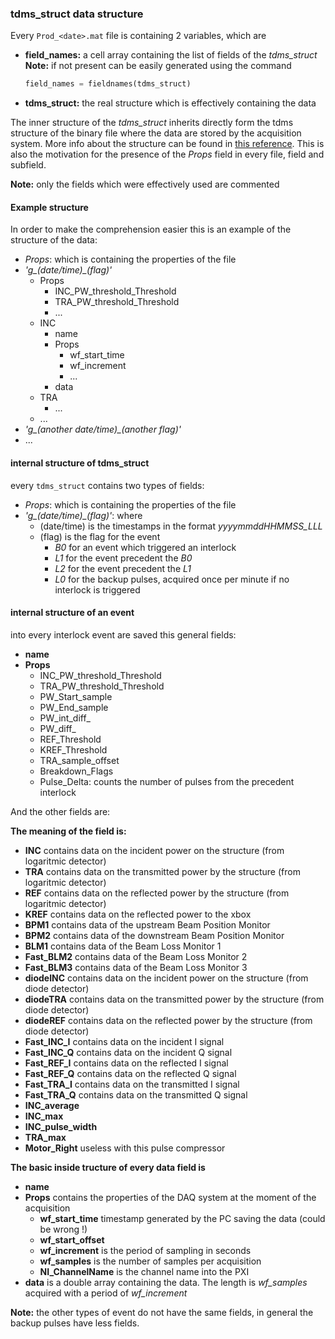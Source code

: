 ### tdms_struct data structure 

Every `Prod_<date>.mat` file is containing 2 variables, which are
* **field_names:** a cell array containing the list of fields of the *tdms_struct* 
**Note:** if not present can be easily generated using the command 

  ``` python
  field_names = fieldnames(tdms_struct)
  ```
* **tdms_struct:**  the real structure which is effectively containing the data

The inner structure of the *tdms_struct* inherits directly form the tdms structure of the binary file where the data are stored by the acquisition system. More info about the structure can be found in [this reference](http://www.ni.com/white-paper/5696/en/). This is also the motivation for the presence of the _Props_ field in every file, field and subfield.

**Note:** only the fields which were effectively used are commented

#### Example structure
In order to make the comprehension easier this is an example of the structure of the data:

* _Props_: which is containing the properties of the file
* *'g_(date/time)_(flag)'*
  * Props
    * INC_PW_threshold_Threshold
    * TRA_PW_threshold_Threshold
    * ...
  * INC
    * name
    * Props
      * wf_start_time
      * wf_increment
      * ...
    * data
  * TRA
    * ...
  * ...
* *'g_(another date/time)_(another flag)'*
* ...

#### internal structure of tdms_struct
every `tdms_struct` contains two types of fields:
* _Props_: which is containing the properties of the file
* *'g_(date/time)_(flag)'*: where
  * (date/time) is the timestamps in the format _yyyymmddHHMMSS_LLL_
  * (flag) is the flag for the event 
    * _B0_ for an event which triggered an interlock
    * _L1_ for the event precedent the _B0_
    * _L2_ for the event precedent the _L1_
    * _L0_ for the backup pulses, acquired once per minute if no interlock is triggered

#### internal structure of an event
into every interlock event are saved this general fields:
* __name__
* __Props__
  * INC_PW_threshold_Threshold
  * TRA_PW_threshold_Threshold
  * PW_Start_sample
  * PW_End_sample
  * PW_int_diff_
  * PW_diff_
  * REF_Threshold
  * KREF_Threshold
  * TRA_sample_offset
  * Breakdown_Flags
  * Pulse_Delta: counts the number of pulses from the precedent interlock

And the other fields are:

**The meaning of the field is:**
* __INC__  contains data on the incident power on the structure (from logaritmic detector)
* __TRA__ contains data on the transmitted power by the structure (from logaritmic detector)
* __REF__ contains data on the reflected power by the structure (from logaritmic detector)
* __KREF__ contains data on the reflected power to the xbox
* __BPM1__ contains data of the upstream Beam Position Monitor
* __BPM2__ contains data of the downstream Beam Position Monitor
* __BLM1__ contains data of the Beam Loss Monitor 1
* **Fast_BLM2** contains data of the Beam Loss Monitor 2
* **Fast_BLM3** contains data of the Beam Loss Monitor 3
* **diodeINC** contains data on the incident power on the structure (from diode detector)
* **diodeTRA** contains data on the transmitted power by the structure (from diode detector)
* **diodeREF** contains data on the reflected power by the structure (from diode detector)
* **Fast_INC_I** contains data on the incident I signal
* **Fast_INC_Q** contains data on the incident Q signal
* **Fast_REF_I** contains data on the reflected I signal
* **Fast_REF_Q** contains data on the reflected Q signal
* **Fast_TRA_I** contains data on the transmitted I signal
* **Fast_TRA_Q** contains data on the transmitted Q signal
* **INC_average**
* **INC_max**
* **INC_pulse_width**
* **TRA_max**
* **Motor_Right** useless with this pulse compressor

**The basic inside tructure of every data field is**
* **name**
* **Props** contains the properties of the DAQ system at the moment of the acquisition
  * **wf_start_time** timestamp generated by the PC saving the data (could be wrong !)
  * **wf_start_offset** 
  * **wf_increment** is the period of sampling in seconds
  * **wf_samples** is the number of samples per acquisition
  * **NI_ChannelName** is the channel name into the PXI
* **data** is a double array containing the data. The length is *wf_samples* acquired with a period of  *wf_increment*

**Note:** the other types of event do not have the same fields, in general the backup pulses have less fields.
